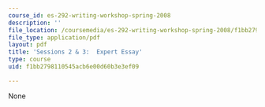 ```yaml
---
course_id: es-292-writing-workshop-spring-2008
description: ''
file_location: /coursemedia/es-292-writing-workshop-spring-2008/f1bb2798110545acb6e00d60b3e3ef09_MITES_292S08_ses2_3_asgn.pdf
file_type: application/pdf
layout: pdf
title: 'Sessions 2 & 3:  Expert Essay'
type: course
uid: f1bb2798110545acb6e00d60b3e3ef09

---
```

None